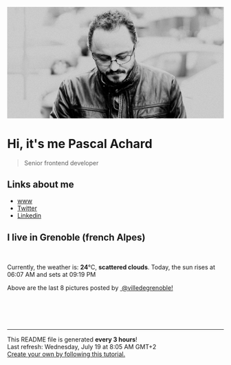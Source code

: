 ![Pascal Achard](./images/photo-pascal-achard.jpg)
# Hi, it's me Pascal Achard
> Senior frontend developer

## Links about me
- [www](https://www.pascal-achard.com)
- [Twitter](https://twitter.com/botmaster)
- [Linkedin](http://www.linkedin.com/in/pascal-achard)


## I live in Grenoble (french Alpes)
<img src="https://openweathermap.org/img/wn/03d@2x.png" alt="">

Currently, the weather is: **24**°C, **scattered clouds**.
Today, the sun rises at 06:07 AM and sets at 09:19 PM

Above are the last 8 pictures posted by <a href="https://www.instagram.com/villedegrenoble/" target="_blank"><img alt="" src="https://upload.wikimedia.org/wikipedia/commons/thumb/e/e7/Instagram_logo_2016.svg/1024px-Instagram_logo_2016.svg.png" width="20"/> @villedegrenoble!</a>

<p style="display: flex; flex-wrap: wrap; gap: 20px;">
        <img src="https://cdn1.picuki.com/hosted-by-instagram/q/0exhNuNYnjBcaS3SYdxKjf8AzPRyWgxSZ60STLepjSVmIR1vLHOapZA0mpCl6yRxIwVgFDeSYzxm5Y0uU1tVCj18PUXaQLeLRD5V6aiaXebN0Tdl8pNlk783LnYabHeu88UpUwmYdSgIGaYDG7uo%7C%7CesJ+fjrcjcFrjOMNbRKmDdttdCwFahlza4lsfe4kx2xu5xncG114WNxahlw5OLUqQUCSKnjMcF6saR5UvoKmMZWpr6gmCG2GGM5b295BTGS9IjOkqg8iyDXdzQspjD3FO8EIU8hjl246jMAorp+gZGSGaNM+MZ1q5DDT1xBWmhm+jVBocW+xzTsSUGI%7C%7CgVRwGKOlf7kNPEu+8WgGtKbd%7C%7Ci+wQrFbb3dJoJWTmNcL6vHS17uc6GdXp1Vud14KKBG9Uy24QSwZ5jX3gQ3CzAX1WCpL8AlYd7b+6GnzWTZhmDWolRuxJo=.jpeg" alt="" width="200"/>
        <img src="https://cdn1.picuki.com/hosted-by-instagram/q/0exhNuNYnjBcaS3SYdxKjf8AzPR0Wg9SZ60STLepjSVmIR1vLHOapZA0mpCj4yRwKwVlASuRYzxm5Y4uU1lRCT15PELdTbeBSz5T6q2YUefN1jNk9pNglr09K3YbYXCv9sssVAmYdSgIGaYDG7uo%7C%7CesJ%7C%7CPnucjcFrjOMNbRKmDdttdCwFahlza4lsfe4kx2xu5xncG114WNxahlw5OLUqQUCSKnjMcF6saR5UvoKmMZQpr2gmCG2GGM5b295BTGS9IjOkqg8iyDXdzQspjD3Ee8EIU8hjl246jgO5oQMvJStFt81+MZg%7C%7CI7WYkNBWmhm+jVBocW+xzTvSUGI%7C%7CgVRwGKOlf7kNPEu+8WgGtKbdv7oynaNSJ7TWe5ObVU3FPvPZ2jfdPKEM9kJnY9eJMEYxlKP3A6HeJLw6CI3CzAX1WCpVMQoYNzb+6GnzWTZhmDWolRuxJo=.jpeg" alt="" width="200"/>
        <img src="https://cdn1.picuki.com/hosted-by-instagram/q/0exhNuNYnjBcaS3SYdxKjf8AzPRyWgxSZ60STLepjSVmIR1vLHOapZA0mpCj4yRwKwVlASuRYzxm5Y4tVFtQAj19O0LaSbKORTtU6KufUubN0j1m8p9inLoyJHIYYHOo9sYsUgmYdSgIGaYDG7uo%7C%7CesJ%7C%7CPnucjcFrjOMNbRKmDdttdCwFahlza4lsfe4kx2xu5xncG114WNxahlw5OLUqQUCSKnjMcF6saR5UvoKmMZWpr6gmCG2GGM5b295BTGS9IjOkqg8iyDXdzQspjD3Fu8EIU8hjl246icSjYd9iomXGIV++MZhmqj7YzFBWmhm+jVBocW+xzTvSUGI%7C%7CgVRwGKOlf7kNPEu+8WgGtKbcfSwmwXCObTnRJp5S2ojEdrmCgj3dv2ZCuBfp5ldNNFfxVGzzzS7brzL2jI3CzAX1WCpVLZTG9%7C%7Cb+6GnzWTZhmDWolRuxJo=.jpeg" alt="" width="200"/>
        <img src="https://cdn1.picuki.com/hosted-by-instagram/q/0exhNuNYnjBcaS3SYdxKjf8AzPR0Wg9SZ60STLepjSVmIR1vLHOapZA0mpCl6yRxIwVgFDeSYzxm5IsiUllUDT18PELWT7OLRT5Q7aqQXefN1DFj%7C%7CJNhkbwzJHQdYXGo%7C%7CsUsVwmYdSgIGaYDG7uo%7C%7CesJ+fjrcjcFrjOMNbRKmDdttdCwFahlza4lsfe4kx2xu5xncG114WNxahlw5OLUqQUCSKnjMcF6saR5UvoKmMZQpr2gmCG2GGM5b295BTGS9IjOkqg8iyDXdzQspjD3Ee8EIU8hjl246kA+tIckoLSzBaFE+MZhgKbSS2BBWmhm+jVBocW+xzTsSUGI%7C%7CgVRwGKOlf7kNPEu+8WgGtKbcfHC5hf2fbDKP41ne38lF9DlaWf4H8XhKfFTs5l3GexD3E%7C%7Cg5EuqYL3+5gQ3CzAX1WCpL7FVGq%7C%7Cb+6GnzWTZhmDWolRuxJo=.jpeg" alt="" width="200"/>
        <img src="https://cdn1.picuki.com/hosted-by-instagram/q/0exhNuNYnjBcaS3SYdxKjf8AzPRyWgxSZ60STLepjSVmIR1vLHOapZA0mpCl6yRxIwVgFDeSYzxm5IsjVVtYDD18PELWT7yKSj5Q7aqQVe7N2zJm8JFgkbw9KnQdYXWu8sotXAmYdSgIGaYDG7uo%7C%7CesJ%7C%7Cv3waTUGuDaRN+UtzCVG%7C%7CMm0X51wm8Rm3ayEv0PxtpcyKzNe92U1aU86o46X+3QJWPr5PN1gpKZlR7pCicgIrdDgmBq7EHl3Kj4tUQ+RubTOl+1euinEcTIf+FODSKIaFxUItnut7lA0toFzqaqTZY49zt8ZkIH2CmUEXTE86kEon5zgx3PySWaN+0hmwDPiz+CrY+wSkL3aLqaQZvnAlBXOdIuJG+xdbGldAfjeYnvUeaGwNo5Wk9YZSNpsgwvk0UCCerPLzxp1WW1I0GHfWg==.jpeg" alt="" width="200"/>
        <img src="https://cdn1.picuki.com/hosted-by-instagram/q/0exhNuNYnjBcaS3SYdxKjf8AzPRyWgxSZ60STLepjSVmIR1vLHOapZA0mpCj4yRwKwVlASuRYzxl7YwoUFxYAj1yOEDWQbKJTD9Q7aqfVevN2zVg9p9gkrs0K3UdZH+r8cUtUwmYdSgIGaYDG7uo%7C%7CesJ+vPucjEHpi2VNrQT9zJBpY6uSKVKz8B13bHR1Bv9vdBhYgJE8VQpMBQ7odLUvj8ESLn2IM8n6PA5RbMCg8kW%7C%7C+7piSS1X24ldihBGTOguYrVwr9S1WXXejYH9GmkGow2LRgs1kawnx0ik7QRjNC0Bt0r3Po17IH4fTcED3tJhjVPsdK+lCGQPy38mUxanjCD%7C%7CZK3UdIDtcX0Dvabd%7C%7CHC9SniaLCLNuh9US8AIfPTA2iRKqWgNcl+g79LUalMg1nz%7C%7CwPgIuTWhEQiJhEMvDqIM4F5R6DFxvzxpiE=.jpeg" alt="" width="200"/>
        <img src="https://cdn1.picuki.com/hosted-by-instagram/q/0exhNuNYnjBcaS3SYdxKjf8AzPR0Wg9SZ60STLepjSVmIR1vLHOapZA0mpCl6yRxIwVgFDeSYzxl7I8qUF1ZDj18PEHeTL2NRT5c76WeU+fN1jJm9JVkl7ozKnEaYHCm98ArUwmYdSgIGaYDG7uo%7C%7CesJ+fjtcjcFoDWMNbREnjdttdCwFahlza4ls%7C%7Ce4kx2xu5xncG0MzWUiG0E8%7C%7C87ZpTQeWfrkf8hmpPQ6FPkPjskM5fz6miKqEGBkeGFzUQ+RubTCnvpe1HO+Mgo2+F6oT6pmCVo810+YoRIFlNwPsMikN6hqzbg9ta2KbUk2Dm87sDVPsbWc0SDOaj3+khYUzGiOkuOOU%7C%7CgEtJHUDdHQA87I1i3xfY7qPJReVSM2L+z1dFrsE+KEBJtIz5weDeh6%7C%7CVbi90Cyce2iiDFSVRRppXK0ApFPUPSZmfemoSKE1A==.jpeg" alt="" width="200"/>
        <img src="https://cdn1.picuki.com/hosted-by-instagram/q/0exhNuNYnjBcaS3SYdxKjf8AzPR0WgxSZ60STLepjSVmIR1vLHOapZA0mpCl6yRxIwVgFDeSYzxk4YkqWVRZCj19PE3YS7yBTDtX6q+cVufN0DNk%7C%7CJZnlLYxJXEeZ3Oo%7C%7C8IuUwmYdSgIGaYDG7uo%7C%7CesJ+OXrazIbozSWZdsW2yIfu9OjZ6ckn9cf7KG4iF+4+Ic+KilP%7C%7CH9sIlsp95CL5DkOUv3+Idp1orN2S%7C%7CkPhcpD1OHtpCa5BTB7KzY4KD6chYTJnLMM0G7QdjM11TOrRIgDdlov03bu8RM1v9EPp7TzN916+N8ZkIGRT2UFAjsm8lJhmMntxxzsbkH+9lpE1GGC2+SjSKkKkr3oEdGzAsj%7C%7CzzSWVLD1PIF5U34tTa%7C%7C5dUWPdvqhQcdcy90bPtof9XqRtjmzd4%7C%7Cn1RcsXDcZ1mDd.jpeg" alt="" width="200"/>
</p>

------------
<p>This README file is generated <b>every 3 hours</b>!
    <br />Last refresh: Wednesday, July 19 at 8:05 AM GMT+2
    <br /><a href="https://medium.com/@th.guibert/how-to-create-a-self-updating-readme-md-for-your-github-profile-f8b05744ca91">Create your own by following this tutorial.</a>
</p>
<p><a href="https://github.com/botmaster/botmaster/actions/workflows/main.yaml"><img alt="" src="https://github.com/botmaster/botmaster/actions/workflows/main.yaml/badge.svg" /></a></p>

